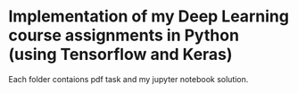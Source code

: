 # Implementation of my Deep Learning course assignments in Python (using Tensorflow and Keras)

Each folder contaions pdf task and my jupyter notebook solution.


